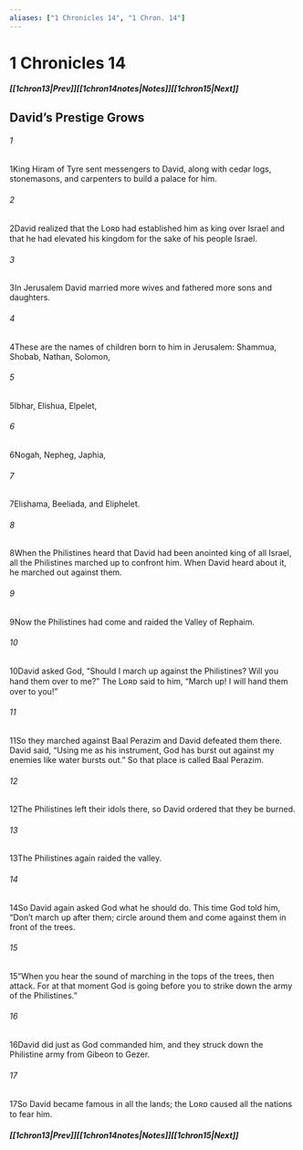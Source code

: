 ```yaml
---
aliases: ["1 Chronicles 14", "1 Chron. 14"]
---
```

# 1 Chronicles 14
##### <span class=arrow-left></span>[[1chron13|Prev]]<span class=navigation-separator></span>[[1chron14notes|Notes]]<span class=navigation-separator></span>[[1chron15|Next]]<span class=arrow-right></span>
## David’s Prestige Grows
###### 1
<span class=verse-first>1</span>King Hiram of Tyre sent messengers to David, along with cedar logs, stonemasons, and carpenters to build a palace for him.
###### 2
<span class=verse-body>2</span>David realized that the Lᴏʀᴅ had established him as king over Israel and that he had elevated his kingdom for the sake of his people Israel.
<div class=paragraph-break></div>

###### 3
<span class=verse-first>3</span>In Jerusalem David married more wives and fathered more sons and daughters.
###### 4
<span class=verse-body>4</span>These are the names of children born to him in Jerusalem: Shammua, Shobab, Nathan, Solomon,
###### 5
<span class=verse-body>5</span>Ibhar, Elishua, Elpelet,
###### 6
<span class=verse-body>6</span>Nogah, Nepheg, Japhia,
###### 7
<span class=verse-body>7</span>Elishama, Beeliada, and Eliphelet.
<div class=paragraph-break></div>

###### 8
<span class=verse-first>8</span>When the Philistines heard that David had been anointed king of all Israel, all the Philistines marched up to confront him. When David heard about it, he marched out against them.
###### 9
<span class=verse-body>9</span>Now the Philistines had come and raided the Valley of Rephaim.
###### 10
<span class=verse-body>10</span>David asked God, “Should I march up against the Philistines? Will you hand them over to me?” The Lᴏʀᴅ said to him, “March up! I will hand them over to you!”
###### 11
<span class=verse-body>11</span>So they marched against Baal Perazim and David defeated them there. David said, “Using me as his instrument, God has burst out against my enemies like water bursts out.” So that place is called Baal Perazim.
###### 12
<span class=verse-body>12</span>The Philistines left their idols there, so David ordered that they be burned.
<div class=paragraph-break></div>

###### 13
<span class=verse-first>13</span>The Philistines again raided the valley.
###### 14
<span class=verse-body>14</span>So David again asked God what he should do. This time God told him, “Don’t march up after them; circle around them and come against them in front of the trees.
###### 15
<span class=verse-body>15</span>“When you hear the sound of marching in the tops of the trees, then attack. For at that moment God is going before you to strike down the army of the Philistines.”
###### 16
<span class=verse-body>16</span>David did just as God commanded him, and they struck down the Philistine army from Gibeon to Gezer.
###### 17
<span class=verse-body>17</span>So David became famous in all the lands; the Lᴏʀᴅ caused all the nations to fear him.
##### <span class=arrow-left></span>[[1chron13|Prev]]<span class=navigation-separator></span>[[1chron14notes|Notes]]<span class=navigation-separator></span>[[1chron15|Next]]<span class=arrow-right></span>